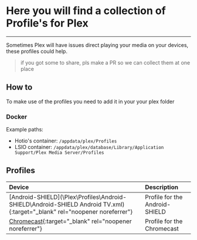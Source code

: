 # Here you will find a collection of Profile's for Plex

------

Sometimes Plex will have issues direct playing your media on your devices, these profiles could help.

> if you got some to share, pls make a PR so we can collect them at one place

## How to

To make use of the profiles you need to add it in your your plex folder

### Docker

Example paths:

* Hotio's container:  `/appdata/plex/Profiles`
* LSIO container: `/appdata/plex/database/Library/Application Support/Plex Media Server/Profiles`

## Profiles

| Device                                                       | Description                    |
| :----------------------------------------------------------- | :----------------------------- |
| [Android-SHIELD](\Plex\Profiles\Android-SHIELD\Android-SHIELD Android TV.xml){:target="_blank" rel="noopener noreferrer"} | Profile for the Android-SHIELD |
| [Chromecast](\Plex\Profiles\Chromecast\Chromecast.xml){:target="_blank" rel="noopener noreferrer"} | Profile for the Chromecast     |
